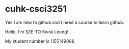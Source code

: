 # cuhk-csci3251
Yes I am new to github and I need a course to learn github.

Hello, I'm SZE-TO Kwok Leung!

My student number is 1155149068
